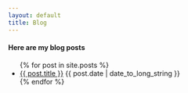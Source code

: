 ```yaml
---
layout: default
title: Blog
---
```

<h4>Here are my blog posts</h4>

<ul>
  {% for post in site.posts %}
    <li class="spaced">
      <a href="{{ post.url }}">{{ post.title }}</a>  {{ post.date | date_to_long_string }}
    </li>
  {% endfor %}
</ul>